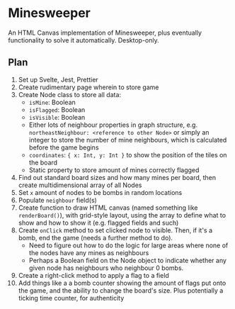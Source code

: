 # Minesweeper

An HTML Canvas implementation of Minesweeper, plus eventually functionality to solve it automatically. Desktop-only.

## Plan

1. Set up Svelte, Jest, Prettier
2. Create rudimentary page wherein to store game
3. Create Node class to store all data:
   - `isMine`: Boolean
   - `isFlagged`: Boolean
   - `isVisible`: Boolean
   - Either lots of neighbour properties in graph structure, e.g. `northeastNeighbour: <reference to other Node>` or simply an integer to store the number of mine neighbours, which is calculated before the game begins
   - `coordinates`: `{ x: Int, y: Int }` to show the position of the tiles on the board
   - Static property to store amount of mines correctly flagged
4. Find out standard board sizes and how many mines per board, then create multidimensional array of all Nodes
5. Set `x` amount of nodes to be bombs in random locations
6. Populate `neighbour` field(s)
7. Create function to draw HTML canvas (named something like `renderBoard()`), with grid-style layout, using the array to define what to show and how to show it (e.g. flagged fields and such)
8. Create `onClick` method to set clicked node to visible. Then, if it's a bomb, end the game (needs a further method to do).
   - Need to figure out how to do the logic for large areas where none of the nodes have any mines as neighbours
   - Perhaps a Boolean field on the Node object to indicate whether any given node has neighbours who neighbour 0 bombs.
9. Create a right-click method to apply a flag to a field
10. Add things like a a bomb counter showing the amount of flags put onto the game, and the ability to change the board's size. Plus potentially a ticking time counter, for authenticity
